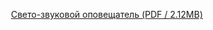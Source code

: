  [Свето-звуковой оповещатель (PDF / 2.12MB)](https://eriskip.com/uploads/files/ru/16/172/szo-07-11-22.pdf)
